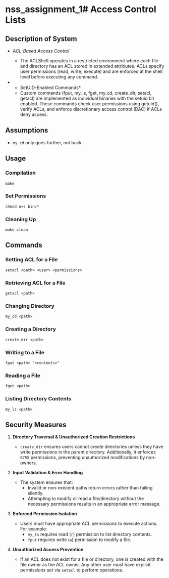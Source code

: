 # nss_assignment_1# Access Control Lists

## Description of System
- *ACL-Based Access Control* 
   - The ACLShell operates in a restricted environment where each file and directory has an ACL stored in extended attributes. ACLs specify user permissions (read, write, execute) and are enforced at the shell level before executing any command.

- * SetUID-Enabled Commands*
   - Custom commands (fput, my_ls, fget, my_cd, create_dir, setacl, getacl) are implemented as individual binaries with the setuid bit enabled. These commands check user permissions using getuid(), verify ACLs, and enforce discretionary access control (DAC) if ACLs deny access.

## Assumptions
- `my_cd` only goes further, not back.

## Usage

### Compilation
```
make
```

### Set Permissions
```
chmod u+s bin/*
```

### Cleaning Up
```
make clean
```

## Commands

### Setting ACL for a File
```
setacl <path> <user> <permissions>
```

### Retrieving ACL for a File
```
getacl <path>
```

### Changing Directory
```
my_cd <path>
```

### Creating a Directory
```
create_dir <path>
```

### Writing to a File
```
fput <path> "<contents>"
```

### Reading a File
```
fget <path>
```

### Listing Directory Contents
```
my_ls <path>
```

## Security Measures
1. **Directory Traversal & Unauthorized Creation Restrictions**  
   - `create_dir` ensures users cannot create directories unless they have write permissions in the parent directory. Additionally, it enforces `0755` permissions, preventing unauthorized modifications by non-owners.  

2. **Input Validation & Error Handling**  
   - The system ensures that:  
     - Invalid or non-existent paths return errors rather than failing silently.  
     - Attempting to modify or read a file/directory without the necessary permissions results in an appropriate error message.  
3. **Enforced Permission Isolation**  
   - Users must have appropriate ACL permissions to execute actions. For example:  
     - `my_ls` requires read (`r`) permission to list directory contents.  
     - `fput` requires write (`w`) permission to modify a file.  

4. **Unauthorized Access Prevention**  
   - If an ACL does not exist for a file or directory, one is created with the file owner as the ACL owner. Any other user must have explicit permissions set via `setacl` to perform operations.  